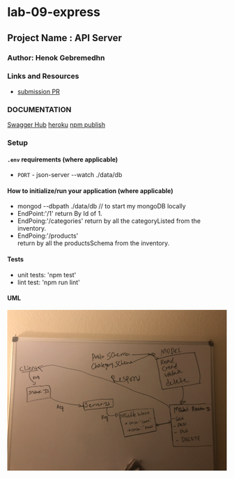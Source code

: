 # lab-09-express

## Project Name : API Server

### Author: Henok Gebremedhn

### Links and Resources

- [submission PR](https://github.com/henok-401-javascript/lab-09-express/pull/4)

### DOCUMENTATION

[Swagger Hub](http://localhost:3000/api-docs#/)
[heroku](https://lab-09-express.herokuapp.com/)
[npm publish](https://www.npmjs.com/package/lab-09-express)

### Setup

#### `.env` requirements (where applicable)

- `PORT` - json-server --watch ./data/db

#### How to initialize/run your application (where applicable)

- mongod --dbpath ./data/db // to start my mongoDB locally
- EndPoint:'/1'
  return By Id of 1.
- EndPoing:'/categories'
  return by all the categoryListed from the inventory.
- EndPoing:'/products'  
   return by all the productsSchema from the inventory.

#### Tests

- unit tests: 'npm test'
- lint test: 'npm run lint'

#### UML

![UML Diagram](./assets/images/lab-09-express.jpg)
